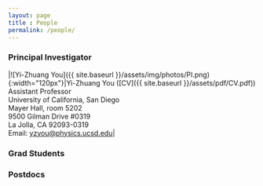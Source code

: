 ```yaml
--- 
layout: page 
title : People 
permalink: /people/
---
```


### Principal Investigator

|![Yi-Zhuang You]({{ site.baseurl }}/assets/img/photos/PI.png){:width="120px"}|Yi-Zhuang You ([CV]({{ site.baseurl }}/assets/pdf/CV.pdf))<br>Assistant Professor<br>University of California, San Diego<br>Mayer Hall, room 5202<br>9500 Gilman Drive #0319<br>La Jolla, CA 92093-0319<br>Email: yzyou@physics.ucsd.edu|

### Grad Students

### Postdocs


